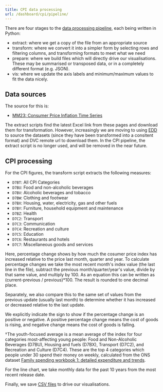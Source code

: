 ```yaml
---
title: CPI data processing
url: /dashboard/cpi/pipeline/
---
```


There are four stages to the [data processing pipeline](https://github.com/infogr8/yff-data/tree/main/scripts/cpi), each being written in Python:

* extract: where we get a copy of the file from an appropriate source
* transform: where we convert it into a simpler form by selecting rows and filtering columns, and transforming formats to meet what we need
* prepare: where we build files which will directly drive our visualisations. These may be summarised or transposed data, or in a completely different format (e.g. JSON).
* vis: where we update the axis labels and minimum/maximum values to fit the data nicely.
## Data sources

The source for this is:

* [MM23: Consumer Price Inflation Time Series](https://www.ons.gov.uk/economy/inflationandpriceindices/datasets/consumerpriceindices)

The extract scripts find the latest Excel link from these pages and download them for transformation. However, increasingly we are moving to using
[EDD](https://github.com/economic-analytics/edd/tree/main/data/csv) to source the datasets (since they have been transformed into a consitent format) and DVC remote url to download them. In the CPI pipeline, the extract script is no longer used, and will be removed in the near future.

## CPI processing

For the CPI figures, the transform script extracts the following measures:

* `D7BT`: All CPI Categories
* `D7BU`: Food and non-alcoholic beverages
* `D7BV`: Alcoholic beverages and tobacco
* `D7BW`: Clothing and footwear
* `D7BX`: Housing, water, electricity, gas and other fuels
* `D7BY`: Furniture, household equipment and maintenance
* `D7BZ`: Health
* `D7C2`: Transport
* `D7C3`: Communication
* `D7C4`: Recreation and culture
* `D7C5`: Education
* `D7C6`: Restaurants and hotels
* `D7C7`: Miscellaneous goods and services 

Here, percentage change shows by how much the cosumer price index has increased relative to the price last month, quarter and year. To calculate percentage changes we take the most recent month's index value (the last line in the file), subtract the previous month/quarter/year's value, divide by that same value, and multiply by 100. As an equation this can be written as (current-previous / previous)*100. The result is rounded to one decimal place. 

Separately, we also compare this to the same set of values from the previous update (usually last month) to determine whether it has increased or decreased relative to the last update.

We explicitly indicate the sign to show if the percentage change is an positive or negative. A positive percentage change means the cost of goods is rising, and negative change means the cost of goods is falling.

&dagger;<span id='dagger'>The youth-focused average</span> is a mean average of the index for four categories most-affecting young people: Food and Non-Alcoholic Beverages (D7BU), Housing and fuels (D7BX), Transport (D7C2), and Recreation and Culture (D7C4). These are the top 4 categories which people under 30 spend their money on weekly, calculated from the ONS dataset <a href="https://www.ons.gov.uk/peoplepopulationandcommunity/personalandhouseholdfinances/expenditure/datasets/familyspendingworkbook1detailedexpenditureandtrends">Family spending workbook 1: detailed expenditure and trends</a>. 

For the line chart, we take monthly data for the past 10 years from the most recent release date. 

Finally, we save [CSV files](https://github.com/infogr8/yff-data/blob/main/data/cpi/) to drive our visualisations.
